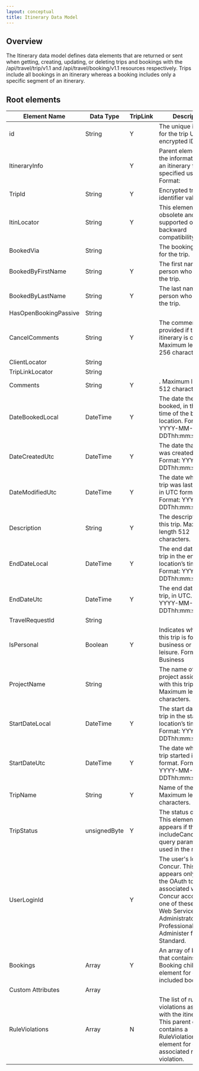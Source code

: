 ```yaml
---
layout: conceptual
title: Itinerary Data Model
---
```


## Overview
The Itinerary data model defines data elements  that are returned or sent when getting, creating, updating, or deleting trips and bookings with the /api/travel/trip/v1.1 and /api/travel/booking/v1.1 resources respectively. 
Trips include all bookings in an itinerary whereas a booking includes only a specific segment of an itinerary.

## Root elements
| Element Name          | Data Type    | TripLink | Description                                                                                                                                                                                                                                                                                                                             |
|-----------------------|--------------|----------|-----------------------------------------------------------------------------------------------------------------------------------------------------------------------------------------------------------------------------------------------------------------------------------------------------------------------------------------|
| id                    | String       | Y        | The unique identifier for the trip URI with encrypted ID. Format:                                                                                                                                                                                                                                                                       |
| ItineraryInfo         |              | Y        | Parent element with the information about an itinerary for the specified user. Format: <NOTE TO TECH REVIEWERS: This element is not in the xsd but appears in the Get List of Itineraries response example>                                                                                                                             |
| TripId                | String       | Y        | Encrypted trip identifier value.                                                                                                                                                                                                                                                                                                        |
| ItinLocator           | String       | Y        | This element is obsolete and is supported only for backward compatibility.                                                                                                                                                                                                                                                              |
| BookedVia             | String       |          | The booking method for the trip.                                                                                                                                                                                                                                                                                                        |
| BookedByFirstName     | String       | Y        | The first name of the person who booked the trip.                                                                                                                                                                                                                                                                                       |
| BookedByLastName      | String       | Y        | The last name of the person who booked the trip.                                                                                                                                                                                                                                                                                        |
| HasOpenBookingPassive | String       |          |                                                                                                                                                                                                                                                                                                                                         |
| CancelComments        | String       | Y        | The comments provided if the itinerary is cancelled. Maximum length: 256 characters.                                                                                                                                                                                                                                                    |
| ClientLocator         | String       |          |                                                                                                                                                                                                                                                                                                                                         |
| TripLinkLocator       | String       |          |                                                                                                                                                                                                                                                                                                                                         |
| Comments              | String       | Y        | <Description here>. Maximum length 512 characters.                                                                                                                                                                                                                                                                                      |
| DateBookedLocal       | DateTime     | Y        | The date the trip was booked, in the local time of the booking location. Format: YYYY-MM-DDThh:mm:ss                                                                                                                                                                                                                                    |
| DateCreatedUtc        | DateTime     | Y        | The date that this trip was created, in UTC. Format: YYYY-MM-DDThh:mm:ss                                                                                                                                                                                                                                                                |
| DateModifiedUtc       | DateTime     | Y        | The date when this trip was last modified in UTC format. Format: YYYY-MM-DDThh:mm:ss.                                                                                                                                                                                                                                                   |
| Description           | String       | Y        | The description for this trip. Maximum length 512 characters.                                                                                                                                                                                                                                                                           |
| EndDateLocal          | DateTime     | Y        | The end date of the trip in the ending location’s timezone. Format: YYYY-MM-DDThh:mm:ss.                                                                                                                                                                                                                                                |
| EndDateUtc            | DateTime     | Y        | The end date of the trip, in UTC. Format: YYYY-MM-DDThh:mm:ss                                                                                                                                                                                                                                                                           |
| TravelRequestId       | String       |          |                                                                                                                                                                                                                                                                                                                                         |
| IsPersonal            | Boolean      | Y        | Indicates whether this trip is for business or for leisure. Format: Business|Leisure                                                                                                                                                                                                                                                    |
| ProjectName           | String       |          | The name of the project assiciated with this trip. Maximum length 255 characters.                                                                                                                                                                                                                                                       |
| StartDateLocal        | DateTime     | Y        | The start date of the trip in the starting location’s timezone. Format: YYYY-MM-DDThh:mm:ss.                                                                                                                                                                                                                                            |
| StartDateUtc          | DateTime     | Y        | The date when this trip started in UTC format. Format: YYYY-MM-DDThh:mm:ss.                                                                                                                                                                                                                                                             |
| TripName              | String       | Y        | Name of the trip. Maximum length 255 characters.                                                                                                                                                                                                                                                                                        |
| TripStatus            | unsignedByte | Y        | The status of the trip. This element only appears if the includeCanceledTrips query parameter is used in the request.                                                                                                                                                                                                                   |
| UserLoginId           |              | Y        | The user's login to Concur. This element appears only when the OAuth token is associated with a Concur account with one of these roles: Web Services Administrator for Professional or Can Administer for Standard.<NOTE TO TECH REVIEWERS: This element is not in the xsd but appears in the Get List of Itineraries response example> |
| Bookings              | Array        | Y        | An array of bookings that contains a Booking child element for each included booking..                                                                                                                                                                                                                                                  |
| Custom Attributes     | Array        |          |                                                                                                                                                                                                                                                                                                                                         |
| RuleViolations        | Array        | N        | The list of rule violations associated with the itinerary. This parent element contains a RuleViolation child element for each associated rule violation.                                                                                                                                                                               |
